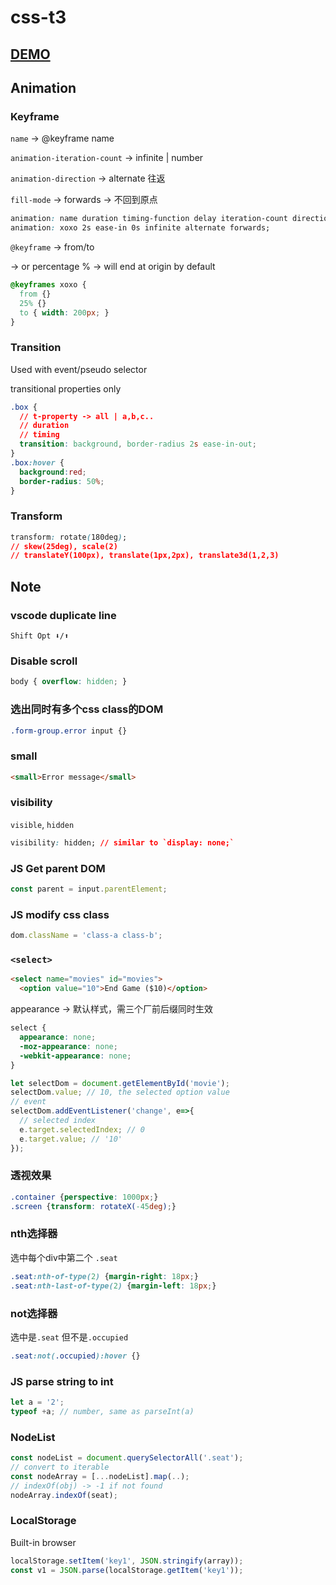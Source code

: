 # css-t3

## [DEMO](https://bobbyliu117.github.io/css-t3/)

## Animation

### Keyframe
`name` -> @keyframe name

`animation-iteration-count` -> infinite | number

`animation-direction` -> alternate 往返

`fill-mode` -> forwards -> 不回到原点
```css
animation: name duration timing-function delay iteration-count direction fill-mode;
animation: xoxo 2s ease-in 0s infinite alternate forwards;
```

`@keyframe` -> from/to

-> or percentage % -> will end at origin by default

```css
@keyframes xoxo {
  from {}
  25% {}
  to { width: 200px; }
}
```

### Transition
Used with event/pseudo selector

transitional properties only
```css
.box {
  // t-property -> all | a,b,c..
  // duration
  // timing
  transition: background, border-radius 2s ease-in-out;
}
.box:hover {
  background:red;
  border-radius: 50%;
}
```

### Transform
```css
transform: rotate(180deg);
// skew(25deg), scale(2)
// translateY(100px), translate(1px,2px), translate3d(1,2,3)
```

## Note

### vscode duplicate line
`Shift Opt ⬇️/⬆️`

### Disable scroll
```css
body { overflow: hidden; }
```

### 选出同时有多个css class的DOM
```css
.form-group.error input {}
```

### small
```html
<small>Error message</small>
```

### visibility
`visible`, `hidden`
```css
visibility: hidden; // similar to `display: none;`
```

### JS Get parent DOM
```js
const parent = input.parentElement;
```

### JS modify css class
```js
dom.className = 'class-a class-b';
```

### `<select>`
```html
<select name="movies" id="movies">
  <option value="10">End Game ($10)</option>
```
appearance -> 默认样式，需三个厂前后缀同时生效
```css
select {
  appearance: none;
  -moz-appearance: none;
  -webkit-appearance: none;
}
```
```js
let selectDom = document.getElementById('movie');
selectDom.value; // 10, the selected option value
// event
selectDom.addEventListener('change', e=>{
  // selected index
  e.target.selectedIndex; // 0
  e.target.value; // '10'
});
```

### 透视效果
```css
.container {perspective: 1000px;}
.screen {transform: rotateX(-45deg);}
```

### nth选择器
选中每个div中第二个 `.seat`
```css
.seat:nth-of-type(2) {margin-right: 18px;}
.seat:nth-last-of-type(2) {margin-left: 18px;}
```

### not选择器
选中是`.seat` 但不是`.occupied`
```css
.seat:not(.occupied):hover {}
```

### JS parse string to int
```js
let a = '2';
typeof +a; // number, same as parseInt(a)
```

### NodeList
```js
const nodeList = document.querySelectorAll('.seat');
// convert to iterable
const nodeArray = [...nodeList].map(..);
// indexOf(obj) -> -1 if not found
nodeArray.indexOf(seat);
```

### LocalStorage
Built-in browser
```js
localStorage.setItem('key1', JSON.stringify(array));
const v1 = JSON.parse(localStorage.getItem('key1'));
```